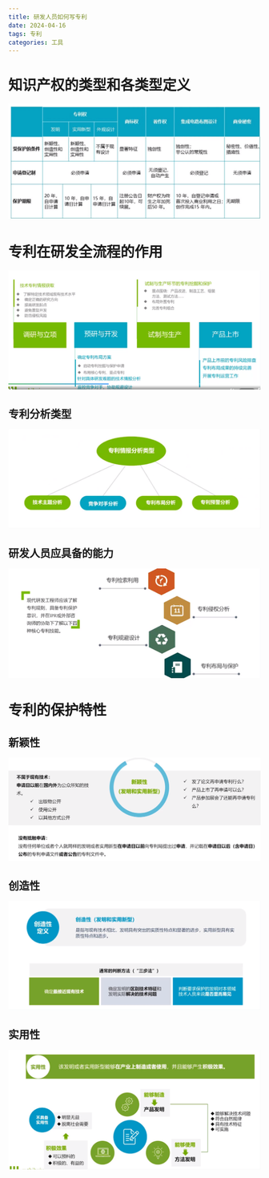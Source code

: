 ```yaml
---
title: 研发人员如何写专利
date: 2024-04-16
tags: 专利
categories: 工具
---
```


# 知识产权的类型和各类型定义
![](../../../image/tool/专利/专利类型和定义.png)
<!--more-->
# 专利在研发全流程的作用
![alt text](../../../image/tool/专利/项目各阶段专利工作.png)
## 专利分析类型
![alt text](../../../image/tool/专利/专利情报分析类型.png)
## 研发人员应具备的能力
![alt text](../../../image/tool/专利/研发工程师需要具备的四种专利技能.png)

# 专利的保护特性
## 新颖性
![alt text](../../../image/tool/专利/新颖性.png)
## 创造性
![alt text](../../../image/tool/专利/创造性.png)
## 实用性
![alt text](../../../image/tool/专利/实用性.png)


